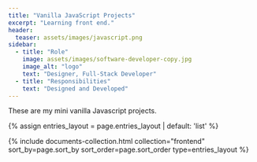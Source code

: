 ```yaml
---
title: "Vanilla JavaScript Projects"
excerpt: "Learning front end."
header:
  teaser: assets/images/javascript.png
sidebar:
  - title: "Role"
    image: assets/images/software-developer-copy.jpg
    image_alt: "logo"
    text: "Designer, Full-Stack Developer"
  - title: "Responsibilities"
    text: "Designed and Developed"
---
```


These are my mini vanilla Javascript projects.

{% assign entries_layout = page.entries_layout | default: 'list' %}
<div class="entries-{{ entries_layout }}">
  {% include documents-collection.html collection="frontend" sort_by=page.sort_by sort_order=page.sort_order type=entries_layout %}
</div>

